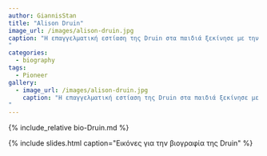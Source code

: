 ```yaml
---
author: GiannisStan
title: "Alison Druin"
image_url: /images/alison-druin.jpg
caption: "Η επαγγελματική εστίαση της Druin στα παιδιά ξεκίνησε με την ανάπτυξη του Noobie, ενός διαδραστικού τερματικού υπολογιστή που απομακρύνεται από τις παραδοσιακές ιδέες του HCI, ερχόμενος με τη μορφή ενός τεράστιου πλάσματος που μοιάζει με πουλί που επιτρέπει στα παιδιά να χτίσουν τα δικά τους ψηφιακά πλάσματα μέσω της διασύνδεσης με τα μέρη του και της ενσωματωμένης οθόνης-όλα γίνονται ενώ κάθεστε στην αγκαλιά του Noobie.
"
categories:
  - biography
tags:
  - Pioneer
gallery:
  - image_url: /images/alison-druin.jpg
    caption: "Η επαγγελματική εστίαση της Druin στα παιδιά ξεκίνησε με την ανάπτυξη του Noobie, ενός διαδραστικού τερματικού υπολογιστή που απομακρύνεται από τις παραδοσιακές ιδέες του HCI, ερχόμενος με τη μορφή ενός τεράστιου πλάσματος που μοιάζει με πουλί που επιτρέπει στα παιδιά να χτίσουν τα δικά τους ψηφιακά πλάσματα μέσω της διασύνδεσης με τα μέρη του και της ενσωματωμένης οθόνης-όλα γίνονται ενώ κάθεστε στην αγκαλιά του Noobie.
"
---
```


{% include_relative bio-Druin.md %}

{% include slides.html caption="Εικόνες για την βιογραφία της Druin" %}
